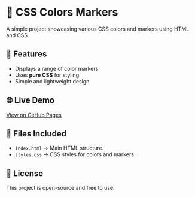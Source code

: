 # 🎨 CSS Colors Markers

A simple project showcasing various CSS colors and markers using HTML and CSS.

## 🚀 Features
- Displays a range of color markers.
- Uses **pure CSS** for styling.
- Simple and lightweight design.

## 🌐 Live Demo
[View on GitHub Pages](https://abhishekdevelops.github.io/css-colors-markers/)  

## 📂 Files Included
- `index.html` → Main HTML structure.
- `styles.css` → CSS styles for colors and markers.

## 📜 License
This project is open-source and free to use.
